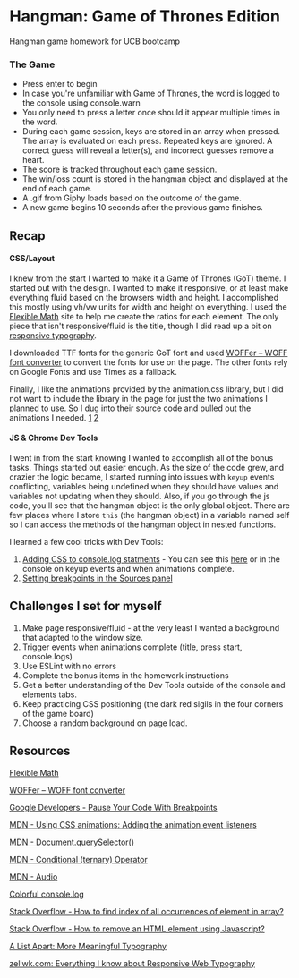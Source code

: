 # Hangman: Game of Thrones Edition
Hangman game homework for UCB bootcamp

### The Game
- Press enter to begin
- In case you're unfamiliar with Game of Thrones, the word is logged to the console using console.warn
- You only need to press a letter once should it appear multiple times in the word.
- During each game session, keys are stored in an array when pressed. The array is evaluated on each press. Repeated keys are ignored. A correct guess will reveal a letter(s), and incorrect guesses remove a heart.
- The score is tracked throughout each game session.
- The win/loss count is stored in the hangman object and displayed at the end of each game.
- A .gif from Giphy loads based on the outcome of the game.
- A new game begins 10 seconds after the previous game finishes. 

## Recap
#### CSS/Layout
I knew from the start I wanted to make it a Game of Thrones (GoT) theme. I started out with the design. I wanted to make it responsive, or at least make everything fluid based on the browsers width and height. I accomplished this mostly using vh/vw units for width and height on everything. I used the [Flexible Math](http://responsv.com/flexible-math/) site to help me create the ratios for each element. The only piece that isn't responsive/fluid is the title, though I did read up a bit on [responsive typography](https://zellwk.com/blog/responsive-typography).

I downloaded TTF fonts for the generic GoT font and used [WOFFer – WOFF font converter](https://andrewsun.com/tools/woffer-woff-font-converter/) to convert the fonts for use on the page. The other fonts rely on Google Fonts and use Times as a fallback.

Finally, I like the animations provided by the animation.css library, but I did not want to include the library in the page for just the two animations I planned to use. So I dug into their source code and pulled out the animations I needed. [1]() [2]() 

#### JS & Chrome Dev Tools

I went in from the start knowing I wanted to accomplish all of the bonus tasks. Things started out easier enough. As the size of the code grew, and crazier the logic became, I started running into issues with `keyup` events conflicting, variables being undefined when they should have values and variables not updating when they should. Also, if you go through the js code, you'll see that the hangman object is the only global object. There are few places where I store `this` (the hangman object) in a variable named self so I can access the methods of the hangman object in nested functions.

I learned a few cool tricks with Dev Tools:

1. [Adding CSS to console.log statments](https://coderwall.com/p/fskzdw/colorful-console-log) - You can see this [here]() or in the console on keyup events and when animations complete.
2. [Setting breakpoints in the Sources panel](https://developers.google.com/web/tools/chrome-devtools/javascript/breakpoints)

## Challenges I set for myself
1. Make page responsive/fluid - at the very least I wanted a background that adapted to the window size.
2. Trigger events when animations complete (title, press start, console.logs)
3. Use ESLint with no errors
4. Complete the bonus items in the homework instructions
5. Get a better understanding of the Dev Tools outside of the console and elements tabs.
6. Keep practicing CSS positioning (the dark red sigils in the four corners of the game board)
7. Choose a random background on page load.

## Resources 
[Flexible Math](http://responsv.com/flexible-math/)

[WOFFer – WOFF font converter](https://andrewsun.com/tools/woffer-woff-font-converter/)

[Google Developers - Pause Your Code With Breakpoints](https://developers.google.com/web/tools/chrome-devtools/javascript/breakpoints)

[MDN - Using CSS animations: Adding the animation event listeners](https://developer.mozilla.org/en-US/docs/Web/CSS/CSS_Animations/Using_CSS_animations#Adding_the_animation_event_listeners)

[MDN - Document.querySelector()](https://developer.mozilla.org/en-US/docs/Web/API/Document/querySelector)

[MDN - Conditional (ternary) Operator](https://developer.mozilla.org/en-US/docs/Web/JavaScript/Reference/Operators/Conditional_Operator)

[MDN - Audio](https://developer.mozilla.org/en-US/docs/Web/HTML/Element/audio)

[Colorful console.log](https://coderwall.com/p/fskzdw/colorful-console-log)

[Stack Overflow - How to find index of all occurrences of element in array?](https://stackoverflow.com/questions/20798477/how-to-find-index-of-all-occurrences-of-element-in-array)

[Stack Overflow - How to remove an HTML element using Javascript?](https://stackoverflow.com/questions/5933157/how-to-remove-an-html-element-using-javascript)

[A List Apart: More Meaningful Typography](https://alistapart.com/article/more-meaningful-typography)

[zellwk.com: Everything I know about Responsive Web Typography](https://zellwk.com/blog/responsive-typography/)